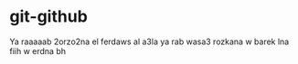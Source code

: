 # git-github
Ya raaaaab 2orzo2na el ferdaws al a3la 
ya rab wasa3 rozkana w barek lna fiih w erdna bh
